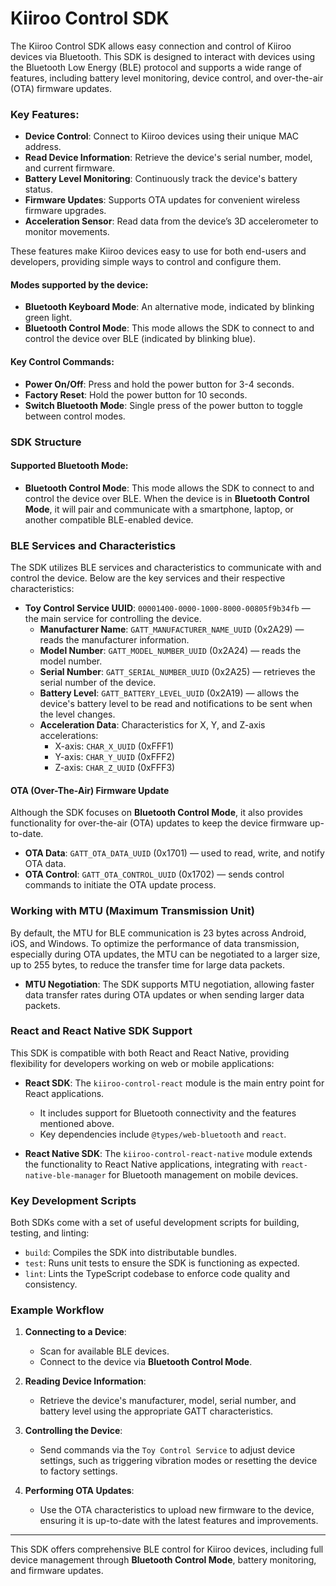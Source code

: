 # Kiiroo Control SDK

The Kiiroo Control SDK allows easy connection and control of Kiiroo devices via Bluetooth. This SDK is designed to interact with devices using the Bluetooth Low Energy (BLE) protocol and supports a wide range of features, including battery level monitoring, device control, and over-the-air (OTA) firmware updates.

### Key Features:
- **Device Control**: Connect to Kiiroo devices using their unique MAC address.
- **Read Device Information**: Retrieve the device's serial number, model, and current firmware.
- **Battery Level Monitoring**: Continuously track the device's battery status.
- **Firmware Updates**: Supports OTA updates for convenient wireless firmware upgrades.
- **Acceleration Sensor**: Read data from the device’s 3D accelerometer to monitor movements.

These features make Kiiroo devices easy to use for both end-users and developers, providing simple ways to control and configure them.

#### Modes supported by the device:
- **Bluetooth Keyboard Mode**: An alternative mode, indicated by blinking green light.
- **Bluetooth Control Mode**: This mode allows the SDK to connect to and control the device over BLE (indicated by blinking blue).


#### Key Control Commands:
- **Power On/Off**: Press and hold the power button for 3-4 seconds.
- **Factory Reset**: Hold the power button for 10 seconds.
- **Switch Bluetooth Mode**: Single press of the power button to toggle between control modes.


### SDK Structure

#### Supported Bluetooth Mode:
- **Bluetooth Control Mode**: This mode allows the SDK to connect to and control the device over BLE. When the device is in **Bluetooth Control Mode**, it will pair and communicate with a smartphone, laptop, or another compatible BLE-enabled device.

### BLE Services and Characteristics

The SDK utilizes BLE services and characteristics to communicate with and control the device. Below are the key services and their respective characteristics:

- **Toy Control Service UUID**: `00001400-0000-1000-8000-00805f9b34fb` — the main service for controlling the device.
  - **Manufacturer Name**: `GATT_MANUFACTURER_NAME_UUID` (0x2A29) — reads the manufacturer information.
  - **Model Number**: `GATT_MODEL_NUMBER_UUID` (0x2A24) — reads the model number.
  - **Serial Number**: `GATT_SERIAL_NUMBER_UUID` (0x2A25) — retrieves the serial number of the device.
  - **Battery Level**: `GATT_BATTERY_LEVEL_UUID` (0x2A19) — allows the device's battery level to be read and notifications to be sent when the level changes.
  - **Acceleration Data**: Characteristics for X, Y, and Z-axis accelerations:
    - X-axis: `CHAR_X_UUID` (0xFFF1)
    - Y-axis: `CHAR_Y_UUID` (0xFFF2)
    - Z-axis: `CHAR_Z_UUID` (0xFFF3)

#### OTA (Over-The-Air) Firmware Update

Although the SDK focuses on **Bluetooth Control Mode**, it also provides functionality for over-the-air (OTA) updates to keep the device firmware up-to-date.

- **OTA Data**: `GATT_OTA_DATA_UUID` (0x1701) — used to read, write, and notify OTA data.
- **OTA Control**: `GATT_OTA_CONTROL_UUID` (0x1702) — sends control commands to initiate the OTA update process.

### Working with MTU (Maximum Transmission Unit)

By default, the MTU for BLE communication is 23 bytes across Android, iOS, and Windows. To optimize the performance of data transmission, especially during OTA updates, the MTU can be negotiated to a larger size, up to 255 bytes, to reduce the transfer time for large data packets.

- **MTU Negotiation**: The SDK supports MTU negotiation, allowing faster data transfer rates during OTA updates or when sending larger data packets.

### React and React Native SDK Support

This SDK is compatible with both React and React Native, providing flexibility for developers working on web or mobile applications:

- **React SDK**: The `kiiroo-control-react` module is the main entry point for React applications.
  - It includes support for Bluetooth connectivity and the features mentioned above.
  - Key dependencies include `@types/web-bluetooth` and `react`.

- **React Native SDK**: The `kiiroo-control-react-native` module extends the functionality to React Native applications, integrating with `react-native-ble-manager` for Bluetooth management on mobile devices.

### Key Development Scripts

Both SDKs come with a set of useful development scripts for building, testing, and linting:

- `build`: Compiles the SDK into distributable bundles.
- `test`: Runs unit tests to ensure the SDK is functioning as expected.
- `lint`: Lints the TypeScript codebase to enforce code quality and consistency.

### Example Workflow

1. **Connecting to a Device**:
   - Scan for available BLE devices.
   - Connect to the device via **Bluetooth Control Mode**.
   
2. **Reading Device Information**:
   - Retrieve the device's manufacturer, model, serial number, and battery level using the appropriate GATT characteristics.

3. **Controlling the Device**:
   - Send commands via the `Toy Control Service` to adjust device settings, such as triggering vibration modes or resetting the device to factory settings.

4. **Performing OTA Updates**:
   - Use the OTA characteristics to upload new firmware to the device, ensuring it is up-to-date with the latest features and improvements.

---

This SDK offers comprehensive BLE control for Kiiroo devices, including full device management through **Bluetooth Control Mode**, battery monitoring, and firmware updates.

